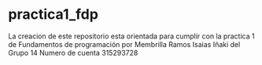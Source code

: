 # practica1_fdp
La creacion de este repositorio esta orientada para cumplir con la practica 1 de Fundamentos de programación por Membrilla Ramos Isaias Iñaki del Grupo 14 Numero de cuenta 315293728
